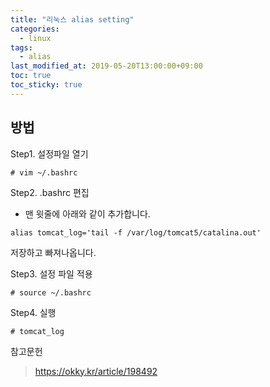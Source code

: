 ```yaml
---
title: "리눅스 alias setting"
categories:
  - linux
tags:
  - alias
last_modified_at: 2019-05-20T13:00:00+09:00
toc: true
toc_sticky: true
---
```


## 방법

Step1. 설정파일 열기
```
# vim ~/.bashrc
```
Step2. .bashrc 편집
 - 맨 윗줄에 아래와 같이 추가합니다.
```
alias tomcat_log='tail -f /var/log/tomcat5/catalina.out'
```
저장하고 빠져나옵니다.

Step3. 설정 파일 적용
```
# source ~/.bashrc
```
Step4. 실행
```
# tomcat_log
```

참고문헌
> https://okky.kr/article/198492

